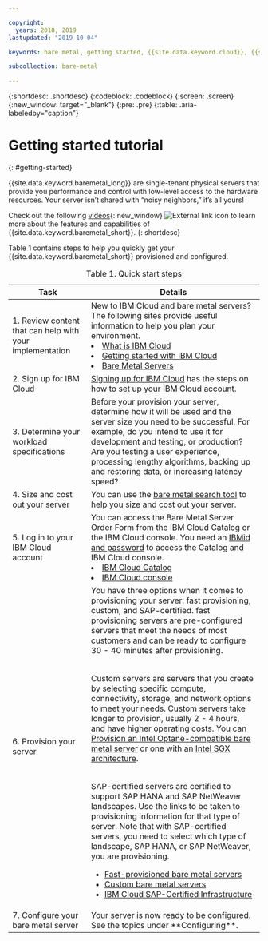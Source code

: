 ```yaml
---

copyright:
  years: 2018, 2019
lastupdated: "2019-10-04"

keywords: bare metal, getting started, {{site.data.keyword.cloud}}, {{site.data.keyword.cloud_notm}}

subcollection: bare-metal

---
```


{:shortdesc: .shortdesc}
{:codeblock: .codeblock}
{:screen: .screen}
{:new_window: target="_blank"}
{:pre: .pre}
{:table: .aria-labeledby="caption"}

# Getting started tutorial
{: #getting-started}

{{site.data.keyword.baremetal_long}} are single-tenant physical servers that provide you performance and control with low-level access to the hardware resources. Your server isn’t shared with “noisy neighbors,” it’s all yours!

Check out the following [videos](https://www.ibm.com/demos/collection/IBM-Cloud-Bare-Metal-Servers){: new_window} ![External link icon](../icons/launch-glyph.svg "External link icon") to learn more about the features and capabilities of {{site.data.keyword.baremetal_short}}.
{: shortdesc} 

Table 1 contains steps to help you quickly get your {{site.data.keyword.baremetal_short}} provisioned and configured.
<table>
   <CAPTION>Table 1. Quick start steps</CAPTION>
   <THEAD>
   <TR>
   <th>Task</th>
   <th>Details</th>
   </TR>
   </THEAD>
   <TBODY>
   <tr>
   <td>1. Review content that can help with your implementation</td>
   <td>New to IBM Cloud and bare metal servers? The following sites provide useful information to help you plan your environment.
   <li><a href="https://ibm.com/cloud-computing/">What is IBM Cloud</a></li>
   <li><a href="https://ibm.com/cloud/get-started">Getting started with IBM Cloud</a></li>
   <li><a href="https://www.ibm.com/cloud/bare-metal-servers">Bare Metal Servers</a></li>
   </td>
 <tr>
   <td>2. Sign up for IBM Cloud</td>
   <td><a href="https://cloud.ibm.com/docs/account?topic=account-signup#signing-up-for-ibm-cloud">Signing up for IBM Cloud</a> has the steps on how to set up your IBM Cloud account.</td>
 <tr>
   <td>3. Determine your workload specifications</td>
   <td>Before your provision your server, determine how it will be used and the server size you need to be successful. For example, do you intend to use it for development and testing, or production? Are you testing a user experience, processing lengthy algorithms, backing up and restoring data, or increasing latency speed?</td>  
 <tr>
   <td>4. Size and cost out your server</td>
   <td>You can use the <a href="https://cloud.ibm.com/gen1/infrastructure/provision/bm">bare metal search tool</a> to help you size and cost out your server.</td>
 <tr>
   <td>5. Log in to your IBM Cloud account</td>
   <td>You can access the Bare Metal Server Order Form from the IBM Cloud Catalog or the IBM Cloud console. You need an <a href="https://cloud.ibm.com/docs/customer-portal?topic=customer-portal-getting-started#getting-started">IBMid and password</a> to access the Catalog and IBM Cloud console.
   <li><a href="https://cloud.ibm.com/catalog/">IBM Cloud Catalog</a></li>
   <li><a href="https://cloud.ibm.com">IBM Cloud console</a></li>  
   </td>   
<tr>   
   <td>6. Provision your server</td>
   <td>You have three options when it comes to provisioning your server: fast provisioning, custom, and SAP-certified. fast provisioning servers are pre-configured servers that meet the needs of most customers and can be ready to configure 30 - 40 minutes after provisioning.


<br>Custom servers are servers that you create by selecting specific compute, connectivity, storage, and network options to meet your needs. Custom servers take longer to provision, usually 2 - 4 hours, and have higher operating costs. You can [Provision an Intel Optane-compatible bare metal server](/docs/bare-metal?topic=bare-metal-bm-provision-optane-server) or one with an [Intel SGX architecture](/docs/bare-metal?topic=bare-metal-bm-server-provision-sgx).

<br>SAP-certified servers are certified to support SAP HANA and SAP NetWeaver landscapes.
Use the links to be taken to provisioning information for that type of server. Note that with SAP-certified servers, you need to select which type of landscape, SAP HANA, or SAP NetWeaver, you are provisioning.<br>
* [Fast-provisioned bare metal servers](/docs/bare-metal?topic=bare-metal-bm-select-popular-servers)<br>
* [Custom bare metal servers](/docs/bare-metal?topic=bare-metal-ordering-baremetal-server)<br>
* [IBM Cloud SAP-Certified Infrastructure](/docs/bare-metal?topic=bare-metal-sap-cert-infrastructure)
  </td>
 <tr>
   <td>7. Configure your bare metal server</td>
   <td>Your server is now ready to be configured. See the topics under **Configuring**.</td>
   </td>
   </tr>
   </TBODY>
   </table>
